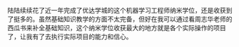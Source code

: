 陆陆续续花了近一年完成了优达学城的这个机器学习工程师纳米学位，还是收获到了挺多的。虽然基础知识教学的方面不太完备，但好在我可以通过看周志华老师的西瓜书来补全基础知识，这个纳米学位收获最大的地方就是各个实际操作的项目了，让我有了去执行实际项目的能力和信心。
